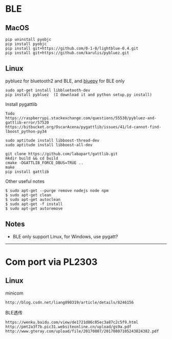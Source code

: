 


# BLE

## MacOS

```
pip uninstall pyobjc
pip install pyobjc
pip install git+https://github.com/0-1-0/lightblue-0.4.git
pip install git+https://github.com/karulis/pybluez.git
```

## Linux

pybluez for bluetooth2 and BLE, and [bluepy](https://github.com/IanHarvey/bluepy) for BLE only

```
sudo apt-get install libbluetooth-dev
pip install pybluez  (I download it and python setup.py install)
```

Install pygattlib

```
Todo
https://raspberrypi.stackexchange.com/questions/55530/pybluez-and-gattlib-error/57520
https://bitbucket.org/OscarAcena/pygattlib/issues/41/ld-cannot-find-lboost_python-py34

sudo aptitude install libboost-thread-dev
sudo aptitude install libboost-all-dev

git clone https://github.com/labapart/gattlib.git
mkdir build && cd build
cmake -DGATTLIB_FORCE_DBUS=TRUE ..
make
pip install gattlib
```

Other useful notes

```
$ sudo apt-get --purge remove nodejs node npm
$ sudo apt-get clean
$ sudo apt-get autoclean
$ sudo apt-get -f install
$ sudo apt-get autoremove
```

## Notes

- BLE only support Linux, for Windows, use pygatt?

------
# Com port via PL2303


## Linux

minicom
```
http://blog.csdn.net/liang890319/article/details/8246156
```

BLE透传
```
https://wenku.baidu.com/view/de1721d86c85ec3a87c2c5f9.html
http://pmt2a3f7b.pic31.websiteonline.cn/upload/gs9a.pdf
http://www.gteray.com/upload/file/20170807/20170807105243824382.pdf
```

